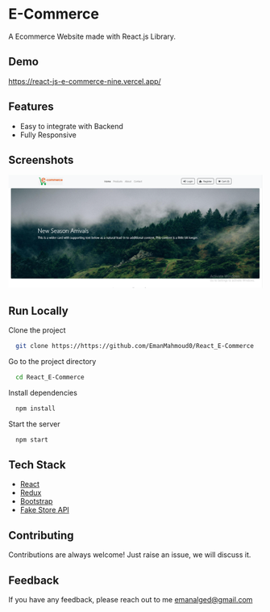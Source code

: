 # E-Commerce

A Ecommerce Website made with React.js Library.


## Demo

https://react-js-e-commerce-nine.vercel.app/

## Features

- Easy to integrate with Backend
- Fully Responsive


## Screenshots

![Ecommerce Home Screenshot](src/screenshot.jpg)



## Run Locally

Clone the project

```bash
  git clone https://https://github.com/EmanMahmoud0/React_E-Commerce
```

Go to the project directory

```bash
  cd React_E-Commerce
```

Install dependencies

```bash
  npm install
```

Start the server

```bash
  npm start
```



## Tech Stack

* [React](https://reactjs.org/)
* [Redux](https://redux.js.org/)
* [Bootstrap](https://getbootstrap.com/)
* [Fake Store API](https://fakestoreapi.com/)

## Contributing

Contributions are always welcome!
Just raise an issue, we will discuss it.


## Feedback

If you have any feedback, please reach out to me [emanalged@gmail.com](mailto:emanalged@gmail.com)



